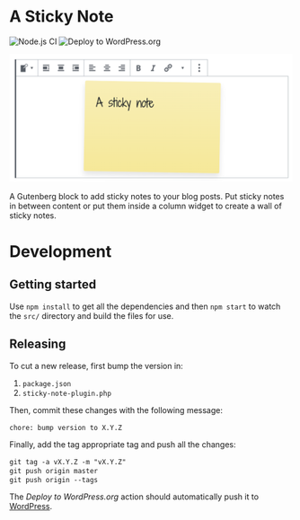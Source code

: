 # A Sticky Note

![Node.js CI](https://github.com/prtksxna/a-sticky-note/workflows/Node.js%20CI/badge.svg)
![Deploy to WordPress.org](https://github.com/prtksxna/a-sticky-note/workflows/Deploy%20to%20WordPress.org/badge.svg)

![Screenshot of a sticky note plugin](https://raw.githubusercontent.com/prtksxna/a-sticky-note/master/.wordpress-org/screenshot-2.png)

A Gutenberg block to add sticky notes to your blog posts. Put sticky notes in between content or put them inside a column widget to create a wall of sticky notes.

# Development

## Getting started

Use `npm install` to get all the dependencies and then `npm start` to watch the `src/` directory and build the files for use.

## Releasing

To cut a new release, first bump the version in:

1. `package.json`
2. `sticky-note-plugin.php`

Then, commit these changes with the following message:

```
chore: bump version to X.Y.Z
```

Finally, add the tag appropriate tag and push all the changes:

```
git tag -a vX.Y.Z -m "vX.Y.Z"
git push origin master
git push origin --tags
```

The *Deploy to WordPress.org* action should automatically push it to [WordPress](https://github.com/prtksxna/a-sticky-note).
